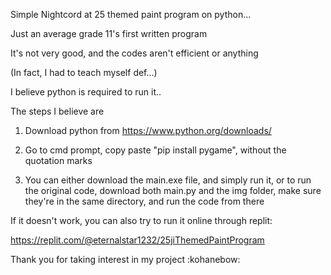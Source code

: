 Simple Nightcord at 25 themed paint program on python...

Just an average grade 11's first written program

It's not very good, and the codes aren't efficient or anything

(In fact, I had to teach myself def...)

I believe python is required to run it..

The steps I believe are

1. Download python from https://www.python.org/downloads/

2. Go to cmd prompt, copy paste "pip install pygame", without the quotation marks

3. You can either download the main.exe file, and simply run it, or to run the original code, download both main.py and the img folder, make sure they're in the same directory, and run the code from there

If it doesn't work, you can also try to run it online through replit:

https://replit.com/@eternalstar1232/25jiThemedPaintProgram 

Thank you for taking interest in my project \:kohanebow\:
